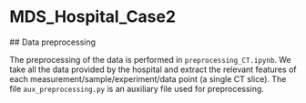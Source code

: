 # MDS_Hospital_Case2

## Data preprocessing

The preprocessing of the data is performed in `preprocessing_CT.ipynb`. We take all the data provided by the hospital and extract the relevant features of each measurement/sample/experiment/data point (a single CT slice).
The file `aux_preprocessing.py` is an auxiliary file used for preprocessing.
